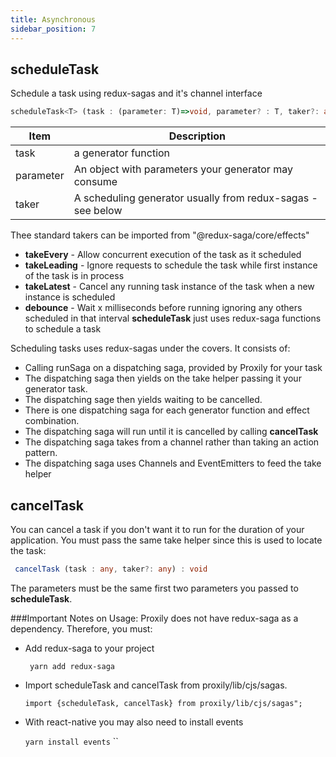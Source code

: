 ```yaml
---
title: Asynchronous
sidebar_position: 7
---
```

## scheduleTask

Schedule a task using redux-sagas and it's channel interface
```typescript
scheduleTask<T> (task : (parameter: T)=>void, parameter? : T, taker?: any, ...takerArgs : any) : void 
```
| Item  | Description |
|-|-|
|task| a generator function |
|parameter| An object with parameters your generator may consume |
|taker| A scheduling generator usually from redux-sagas - see below |

Thee standard takers can be imported from "@redux-saga/core/effects"

* **takeEvery** - Allow concurrent execution of the task as it scheduled
* **takeLeading** - Ignore requests to schedule the task while first instance of the task is in process
* **takeLatest** - Cancel any running task instance of the task when a new instance is scheduled
* **debounce** - Wait x milliseconds before running ignoring any others scheduled in that interval
  **scheduleTask** just uses redux-saga functions to schedule a task

Scheduling tasks uses redux-sagas under the covers.  It consists of:
* Calling runSaga on a dispatching saga, provided by Proxily for your task
* The dispatching saga then yields on the take helper passing it your generator task.
* The dispatching sage then yields waiting to be cancelled.
* There is one dispatching saga for each generator function and effect combination.
* The dispatching saga will run until it is cancelled by calling **cancelTask**
* The dispatching saga takes from a channel rather than taking an action pattern.
* The dispatching saga uses Channels and EventEmitters to feed the take helper

## cancelTask ##
You can cancel a task if you don't want it to run for the duration of your application.  You must pass the same take helper since this is used to locate the task:
```typescript
 cancelTask (task : any, taker?: any) : void
```
The parameters must be the same first two parameters you passed to **scheduleTask**.

###Important Notes on Usage:
Proxily does not have redux-saga as a dependency.  Therefore, you must:
* Add redux-saga to your project

  ``` yarn add redux-saga```

* Import scheduleTask and cancelTask from proxily/lib/cjs/sagas.

  ```import {scheduleTask, cancelTask} from proxily/lib/cjs/sagas";```

* With react-native you may also need to install events

  ```yarn install events```
``
